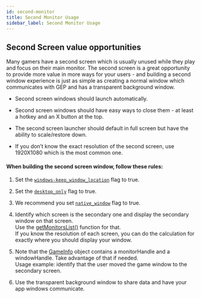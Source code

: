 ```yaml
---
id: second-monitor
title: Second Monitor Usage
sidebar_label: Second Monitor Usage
---
```


## Second Screen value opportunities

Many gamers have a second screen which is usually unused while they play and focus on their main monitor. The second screen is a great opportunity to provide more value in more ways for your users - and building a second window experience is just as simple as creating a normal window which communicates with GEP and has a transparent background window.

* Second screen windows should launch automatically.

* Second screen windows should have easy ways to close them - at least a hotkey and an X button at the top.

* The second screen launcher should default in full screen but have the ability to scale/restore down.

* If you don’t know the exact resolution of the second screen, use 1920X1080 which is the most common one. 

#### When building the second screen window, follow these rules:

1. Set the [`windows-keep_window_location`](../api/manifest-json#windows-keep_window_location) flag to true.

2. Set the [`desktop_only`](../api/manifest-json#windows-desktop_only) flag to true.

3. We recommend you set [`native_window`](/api/manifest-json#native_window) flag to true.

4. Identify which screen is the secondary one and display the secondary window on that screen.  
  Use the [getMonitorsList()](../api/overwolf-utils#getmonitorslistcallback) function for that.  
  If you know the resolution of each screen, you can do the calculation for exactly where you should display your window.

5. Note that the [GameInfo](../api/overwolf-games#gameinfo-object) object contains a monitorHandle and a windowHandle. Take advantage of that if needed.  
  Usage example: identify that the user moved the game window to the secondary screen.
 
6. Use the transparent background window to share data and have your app windows communicate.
